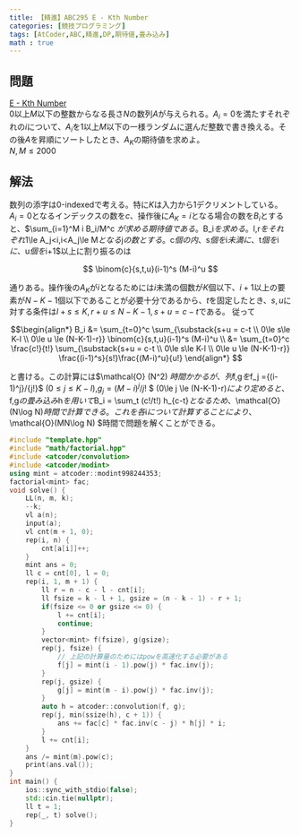 ```yaml
---
title: 【精進】ABC295 E - Kth Number
categories: [競技プログラミング]
tags: [AtCoder,ABC,精進,DP,期待値,畳み込み]
math : true
---
```


## 問題
[E - Kth Number](https://atcoder.jp/contests/abc295/tasks/abc295_e)  
$0$以上$M$以下の整数からなる長さ$N$の数列$A$が与えられる。$A_i = 0$を満たすそれぞれの$i$について$、A_i$を$1$以上$M$以下の一様ランダムに選んだ整数で書き換える。その後$A$を昇順にソートしたとき、$A_K$の期待値を求めよ。  
$N,M\le 2000$

## 解法
数列の添字は0-indexedで考える。特に$K$は入力から$1$デクリメントしている。  
$A_i=0$となるインデックスの数を$c$、操作後に$A_K = i$となる場合の数を$B_i$とすると、$\sum_{i=1}^M i B_i/M^c $が求める期待値である。$B_i$を求める。$l,r$をそれぞれ$1\le A_j<i$,$i<A_j\le M$となる$j$の数とする。$c$個の内、$s$個を$i$未満に、$t$個を$i$に、$u$個を$i+1$以上に割り振るのは

$$ \binom{c}{s,t,u}(i-1)^s (M-i)^u $$

通りある。操作後の$A_K$が$i$となるためには$i$未満の個数が$K$個以下、$i+1$以上の要素が$N-K-1$個以下であることが必要十分であるから、$t$を固定したとき、$s,u$に対する条件は$l+s\le K,r+u\le N-K-1,s+u = c-t$である。
従って

$$\begin{align*}
 B_i &= \sum_{t=0}^c \sum_{\substack{s+u = c-t \\ 0\le s\le K-l \\ 0\le u \le (N-K-1)-r}} \binom{c}{s,t,u}(i-1)^s (M-i)^u \\
 &= \sum_{t=0}^c \frac{c!}{t!} \sum_{\substack{s+u = c-t \\ 0\le s\le K-l \\ 0\le u \le (N-K-1)-r}} \frac{(i-1)^s}{s!}\frac{(M-i)^u}{u!}
\end{align*}
$$

と書ける。この計算には$\mathcal{O} (N^2) $時間かかるが、列$f,g$を$f_j ={(i-1)^j}/{j!}$ $(0\le j \le K-l)$,$g_j ={(M-i)^j}/{j!}$ $ (0\le j \le (N-K-1)-r)$により定めると、$f,g$の畳み込み$h$を用いて$B_i = \sum_t (c!/t!) h_{c-t}$となるため、$\mathcal{O}(N\log N)$時間で計算できる。これを各$i$について計算することにより、$\mathcal{O}(MN\log N) $時間で問題を解くことができる。

```cpp
#include "template.hpp"
#include "math/factorial.hpp"
#include <atcoder/convolution>
#include <atcoder/modint>
using mint = atcoder::modint998244353;
factorial<mint> fac;
void solve() {
    LL(n, m, k);
    --k;
    vl a(n);
    input(a);
    vl cnt(m + 1, 0);
    rep(i, n) {
        cnt[a[i]]++;
    }
    mint ans = 0;
    ll c = cnt[0], l = 0;
    rep(i, 1, m + 1) {
        ll r = n - c - l - cnt[i];
        ll fsize = k - l + 1, gsize = (n - k - 1) - r + 1;
        if(fsize <= 0 or gsize <= 0) {
            l += cnt[i];
            continue;
        }
        vector<mint> f(fsize), g(gsize);
        rep(j, fsize) { 
            // 上記の計算量のためにはpowを高速化する必要がある
            f[j] = mint(i - 1).pow(j) * fac.inv(j);
        }
        rep(j, gsize) {
            g[j] = mint(m - i).pow(j) * fac.inv(j);
        }
        auto h = atcoder::convolution(f, g);
        rep(j, min(ssize(h), c + 1)) {
            ans += fac[c] * fac.inv(c - j) * h[j] * i;
        }
        l += cnt[i];
    }
    ans /= mint(m).pow(c);
    print(ans.val());
}
int main() {
    ios::sync_with_stdio(false);
    std::cin.tie(nullptr);
    ll t = 1;
    rep(_, t) solve();
}

```